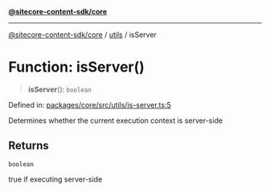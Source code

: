 [**@sitecore-content-sdk/core**](../../README.md)

***

[@sitecore-content-sdk/core](../../README.md) / [utils](../README.md) / isServer

# Function: isServer()

> **isServer**(): `boolean`

Defined in: [packages/core/src/utils/is-server.ts:5](https://github.com/Sitecore/content-sdk/blob/0f8983961033e3434ebcac616164ddf8d484be81/packages/core/src/utils/is-server.ts#L5)

Determines whether the current execution context is server-side

## Returns

`boolean`

true if executing server-side
